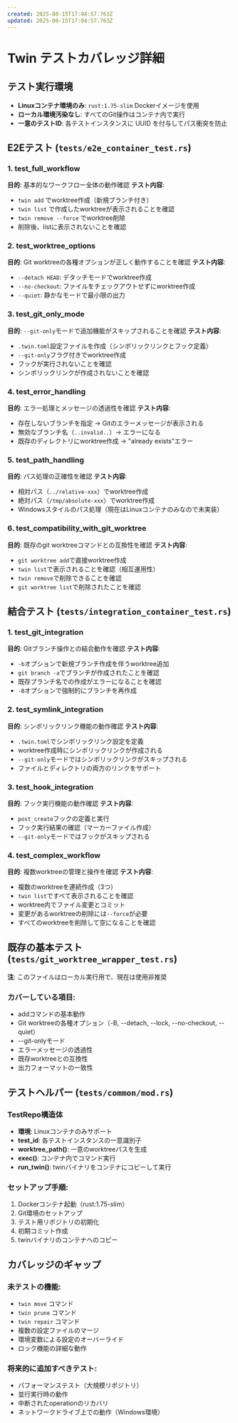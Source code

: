```yaml
---
created: 2025-08-15T17:04:57.763Z
updated: 2025-08-15T17:04:57.763Z
---
```


# Twin テストカバレッジ詳細

## テスト実行環境
- **Linuxコンテナ環境のみ**: `rust:1.75-slim` Dockerイメージを使用
- **ローカル環境汚染なし**: すべてのGit操作はコンテナ内で実行
- **一意のテストID**: 各テストインスタンスに UUID を付与してパス衝突を防止

## E2Eテスト (`tests/e2e_container_test.rs`)

### 1. test_full_workflow
**目的**: 基本的なワークフロー全体の動作確認
**テスト内容**:
- `twin add` でworktree作成（新規ブランチ付き）
- `twin list` で作成したworktreeが表示されることを確認
- `twin remove --force` でworktree削除
- 削除後、listに表示されないことを確認

### 2. test_worktree_options
**目的**: Git worktreeの各種オプションが正しく動作することを確認
**テスト内容**:
- `--detach HEAD`: デタッチモードでworktree作成
- `--no-checkout`: ファイルをチェックアウトせずにworktree作成
- `--quiet`: 静かなモードで最小限の出力

### 3. test_git_only_mode
**目的**: `--git-only`モードで追加機能がスキップされることを確認
**テスト内容**:
- `.twin.toml`設定ファイルを作成（シンボリックリンクとフック定義）
- `--git-only`フラグ付きでworktree作成
- フックが実行されないことを確認
- シンボリックリンクが作成されないことを確認

### 4. test_error_handling
**目的**: エラー処理とメッセージの透過性を確認
**テスト内容**:
- 存在しないブランチを指定 → Gitのエラーメッセージが表示される
- 無効なブランチ名（`..invalid..`）→ エラーになる
- 既存のディレクトリにworktree作成 → "already exists"エラー

### 5. test_path_handling
**目的**: パス処理の正確性を確認
**テスト内容**:
- 相対パス（`../relative-xxx`）でworktree作成
- 絶対パス（`/tmp/absolute-xxx`）でworktree作成
- Windowsスタイルのパス処理（現在はLinuxコンテナのみなので未実装）

### 6. test_compatibility_with_git_worktree
**目的**: 既存のgit worktreeコマンドとの互換性を確認
**テスト内容**:
- `git worktree add`で直接worktree作成
- `twin list`で表示されることを確認（相互運用性）
- `twin remove`で削除できることを確認
- `git worktree list`で削除されたことを確認

## 結合テスト (`tests/integration_container_test.rs`)

### 1. test_git_integration
**目的**: Gitブランチ操作との結合動作を確認
**テスト内容**:
- `-b`オプションで新規ブランチ作成を伴うworktree追加
- `git branch -a`でブランチが作成されたことを確認
- 既存ブランチ名での作成がエラーになることを確認
- `-B`オプションで強制的にブランチを再作成

### 2. test_symlink_integration
**目的**: シンボリックリンク機能の動作確認
**テスト内容**:
- `.twin.toml`でシンボリックリンク設定を定義
- worktree作成時にシンボリックリンクが作成される
- `--git-only`モードではシンボリックリンクがスキップされる
- ファイルとディレクトリの両方のリンクをサポート

### 3. test_hook_integration
**目的**: フック実行機能の動作確認
**テスト内容**:
- `post_create`フックの定義と実行
- フック実行結果の確認（マーカーファイル作成）
- `--git-only`モードではフックがスキップされる

### 4. test_complex_workflow
**目的**: 複数worktreeの管理と操作を確認
**テスト内容**:
- 複数のworktreeを連続作成（3つ）
- `twin list`ですべて表示されることを確認
- worktree内でファイル変更とコミット
- 変更があるworktreeの削除には`--force`が必要
- すべてのworktreeを削除して空になることを確認

## 既存の基本テスト (`tests/git_worktree_wrapper_test.rs`)
**注**: このファイルはローカル実行用で、現在は使用非推奨

### カバーしている項目:
- addコマンドの基本動作
- Git worktreeの各種オプション（-B, --detach, --lock, --no-checkout, --quiet）
- --git-onlyモード
- エラーメッセージの透過性
- 既存worktreeとの互換性
- 出力フォーマットの一致性

## テストヘルパー (`tests/common/mod.rs`)

### TestRepo構造体
- **環境**: Linuxコンテナのみサポート
- **test_id**: 各テストインスタンスの一意識別子
- **worktree_path()**: 一意のworktreeパスを生成
- **exec()**: コンテナ内でコマンド実行
- **run_twin()**: twinバイナリをコンテナにコピーして実行

### セットアップ手順:
1. Dockerコンテナ起動（rust:1.75-slim）
2. Git環境のセットアップ
3. テスト用リポジトリの初期化
4. 初期コミット作成
5. twinバイナリのコンテナへのコピー

## カバレッジのギャップ

### 未テストの機能:
- `twin move` コマンド
- `twin prune` コマンド
- `twin repair` コマンド
- 複数の設定ファイルのマージ
- 環境変数による設定のオーバーライド
- ロック機能の詳細な動作

### 将来的に追加すべきテスト:
- パフォーマンステスト（大規模リポジトリ）
- 並行実行時の動作
- 中断されたoperationのリカバリ
- ネットワークドライブ上での動作（Windows環境）